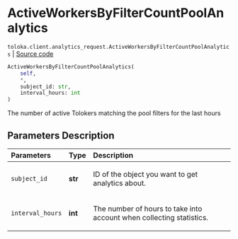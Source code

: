 # ActiveWorkersByFilterCountPoolAnalytics
`toloka.client.analytics_request.ActiveWorkersByFilterCountPoolAnalytics` | [Source code](https://github.com/Toloka/toloka-kit/blob/v1.1.3/src/client/analytics_request.py#L147)

```python
ActiveWorkersByFilterCountPoolAnalytics(
    self,
    *,
    subject_id: str,
    interval_hours: int
)
```

The number of active Tolokers matching the pool filters for the last hours

## Parameters Description

| Parameters | Type | Description |
| :----------| :----| :-----------|
`subject_id`|**str**|<p>ID of the object you want to get analytics about.</p>
`interval_hours`|**int**|<p>The number of hours to take into account when collecting statistics.</p>
